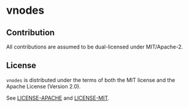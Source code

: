 # vnodes

## Contribution

All contributions are assumed to be dual-licensed under MIT/Apache-2.

## License

`vnodes` is distributed under the terms of both the MIT 
license and the Apache License (Version 2.0).

See [LICENSE-APACHE](LICENSE-APACHE) and [LICENSE-MIT](LICENSE-MIT).
